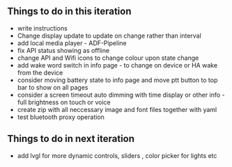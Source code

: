 ## Things to do in this iteration
* write instructions
* Change display update to update on change rather than interval
* add local media player - ADF-Pipeline
* fix API status showing as offline
* change API and Wifi icons to change colour upon state change
* add wake word switch in info page - to change on device or HA wake from the device
* consider moving battery state to info page and move ptt button to top bar to show on all pages
* consider a screen timeout auto dimming with time display or other info - full brightness on touch or voice
* create zip with all neccessary image and font files together with yaml
* test bluetooth proxy operation
  
## Things to do in next iteration
* add lvgl for more dynamic controls, sliders , color picker for lights etc
  
